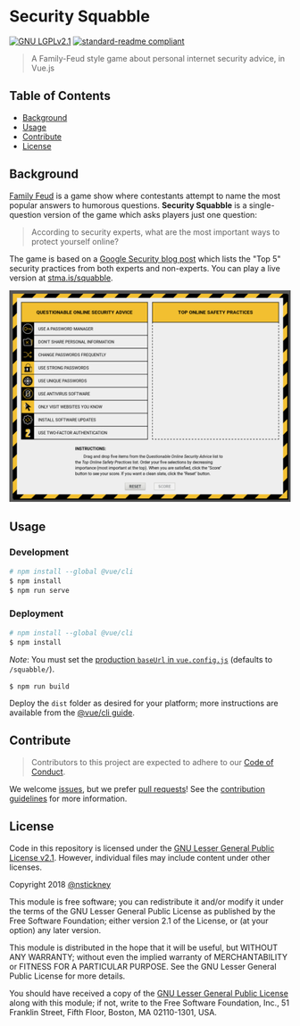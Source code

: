 # Security Squabble

[![GNU LGPLv2.1](https://img.shields.io/badge/license-LGPLv2.1-yellowgreen.svg)](LICENSE) [![standard-readme compliant](https://img.shields.io/badge/readme%20style-standard-brightgreen.svg)](https://gitlab.com/RichardLitt/standard-readme "RichardLitt/standard-readme")

> A Family-Feud style game about personal internet security advice, in Vue.js

## Table of Contents

- [Background](#background)
- [Usage](#usage)
- [Contribute](#contribute)
- [License](#license)

## Background

[Family Feud](https://en.wikipedia.org/wiki/Family_Feud) is a game show where contestants attempt to name the most popular answers to humorous questions. **Security Squabble** is a single-question version of the game which asks players just one question:
> According to security experts, what are the most important ways to protect yourself online?

The game is based on a [Google Security blog post](https://security.googleblog.com/2015/07/new-research-comparing-how-security.html) which lists the "Top 5" security practices from both experts and non-experts. You can play a live version at [stma.is/squabble](https://stma.is/squabble).

![Screenshot](squabble.jpg)

## Usage

### Development

```bash
# npm install --global @vue/cli
$ npm install
$ npm run serve
```

### Deployment

```bash
# npm install --global @vue/cli
$ npm install
```
*Note*: You must set the [production `baseUrl` in `vue.config.js`](https://cli.vuejs.org/config/#baseurl) (defaults to `/squabble/`).
```
$ npm run build
```

Deploy the `dist` folder as desired for your platform; more instructions are available from the [@vue/cli guide](https://cli.vuejs.org/guide/deployment.html).

## Contribute

> Contributors to this project are expected to adhere to our [Code of Conduct](CODE_OF_CONDUCT.md "Code of Conduct").

We welcome [issues](docs/issue_template.md "Issue template"), but we prefer [pull requests](dosc/pull_request_template.md "Pull request template")! See the [contribution guidelines](docs/contributing.md "Contributing") for more information.

## License

Code in this repository is licensed under the [GNU Lesser General Public License v2.1](LICENSE). However, individual files may include content under other licenses.

Copyright 2018 [@nstickney](https://gitlab.com/nstickney)

This module is free software; you can redistribute it and/or modify it under the terms of the GNU Lesser General Public License as published by the Free Software Foundation; either version 2.1 of the License, or (at your option) any later version.

This module is distributed in the hope that it will be useful, but WITHOUT ANY WARRANTY; without even the implied warranty of MERCHANTABILITY or FITNESS FOR A PARTICULAR PURPOSE.  See the GNU Lesser General Public License for more details.

You should have received a copy of the [GNU Lesser General Public License](LICENSE) along with this module; if not, write to the Free Software Foundation, Inc., 51 Franklin Street, Fifth Floor, Boston, MA  02110-1301, USA.
